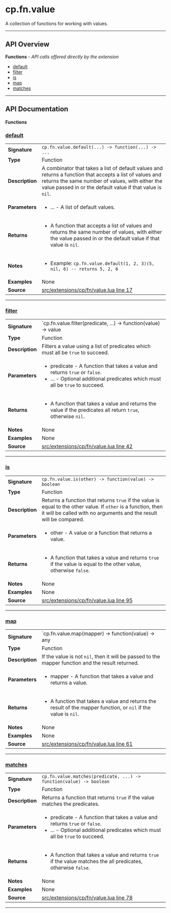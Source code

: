 # cp.fn.value

A collection of functions for working with values.

---

## API Overview
**Functions** - _API calls offered directly by the extension_
 * [default](#default)
 * [filter](#filter)
 * [is](#is)
 * [map](#map)
 * [matches](#matches)


---

## API Documentation

#### Functions


### [default](#default)

|                                             |                                                                                     |
| --------------------------------------------|-------------------------------------------------------------------------------------|
| **Signature**                               | `cp.fn.value.default(...) -> function(...) -> ...`                                                                    |
| **Type**                                    | Function                                                                     |
| **Description**                             | A combinator that takes a list of default values and returns a function that accepts a list of values and returns the same number of values, with either the value passed in or the default value if that value is `nil`.                                                                     |
| **Parameters**                              | <ul><li>... - A list of default values.</li></ul> |
| **Returns**                                 | <ul><li>A function that accepts a list of values and returns the same number of values, with either the value passed in or the default value if that value is `nil`.</li></ul>          |
| **Notes**                                   | <ul><li>Example: `cp.fn.value.default(1, 2, 3)(5, nil, 6) -- returns 5, 2, 6`</li></ul> |
| **Examples**                                | None |
| **Source**                                  | [src/extensions/cp/fn/value.lua line 17](https://github.com/CommandPost/CommandPost/blob/develop/src/extensions/cp/fn/value.lua#L17) |

---


### [filter](#filter)

|                                             |                                                                                     |
| --------------------------------------------|-------------------------------------------------------------------------------------|
| **Signature**                               | `cp.fn.value.filter(predicate, ...) -> function(value) -> value | nil`                                                                    |
| **Type**                                    | Function                                                                     |
| **Description**                             | Filters a value using a list of predicates which must all be `true` to succeed.                                                                     |
| **Parameters**                              | <ul><li>predicate - A function that takes a value and returns `true` or `false`.</li><li>... - Optional additional predicates which must all be `true` to succeed.</li></ul> |
| **Returns**                                 | <ul><li>A function that takes a value and returns the value if the predicates all return `true`, otherwise `nil`.</li></ul>          |
| **Notes**                                   | None |
| **Examples**                                | None |
| **Source**                                  | [src/extensions/cp/fn/value.lua line 42](https://github.com/CommandPost/CommandPost/blob/develop/src/extensions/cp/fn/value.lua#L42) |

---


### [is](#is)

|                                             |                                                                                     |
| --------------------------------------------|-------------------------------------------------------------------------------------|
| **Signature**                               | `cp.fn.value.is(other) -> function(value) -> boolean`                                                                    |
| **Type**                                    | Function                                                                     |
| **Description**                             | Returns a function that returns `true` if the value is equal to the other value. If `other` is a function, then it will be called with no arguments and the result will be compared.                                                                     |
| **Parameters**                              | <ul><li>other - A value or a function that returns a value.</li></ul> |
| **Returns**                                 | <ul><li>A function that takes a value and returns `true` if the value is equal to the other value, otherwise `false`.</li></ul>          |
| **Notes**                                   | None |
| **Examples**                                | None |
| **Source**                                  | [src/extensions/cp/fn/value.lua line 95](https://github.com/CommandPost/CommandPost/blob/develop/src/extensions/cp/fn/value.lua#L95) |

---


### [map](#map)

|                                             |                                                                                     |
| --------------------------------------------|-------------------------------------------------------------------------------------|
| **Signature**                               | `cp.fn.value.map(mapper) -> function(value) -> any | nil`                                                                    |
| **Type**                                    | Function                                                                     |
| **Description**                             | If the value is not `nil`, then it will be passed to the mapper function and the result returned.                                                                     |
| **Parameters**                              | <ul><li>mapper - A function that takes a value and returns a value.</li></ul> |
| **Returns**                                 | <ul><li>A function that takes a value and returns the result of the mapper function, or `nil` if the value is `nil`.</li></ul>          |
| **Notes**                                   | None |
| **Examples**                                | None |
| **Source**                                  | [src/extensions/cp/fn/value.lua line 61](https://github.com/CommandPost/CommandPost/blob/develop/src/extensions/cp/fn/value.lua#L61) |

---


### [matches](#matches)

|                                             |                                                                                     |
| --------------------------------------------|-------------------------------------------------------------------------------------|
| **Signature**                               | `cp.fn.value.matches(predicate, ...) -> function(value) -> boolean`                                                                    |
| **Type**                                    | Function                                                                     |
| **Description**                             | Returns a function that returns `true` if the value matches the predicates.                                                                     |
| **Parameters**                              | <ul><li>predicate - A function that takes a value and returns `true` or `false`.</li><li>... - Optional additional predicates which must all be `true` to succeed.</li></ul> |
| **Returns**                                 | <ul><li>A function that takes a value and returns `true` if the value matches the all predicates, otherwise `false`.</li></ul>          |
| **Notes**                                   | None |
| **Examples**                                | None |
| **Source**                                  | [src/extensions/cp/fn/value.lua line 78](https://github.com/CommandPost/CommandPost/blob/develop/src/extensions/cp/fn/value.lua#L78) |

---


